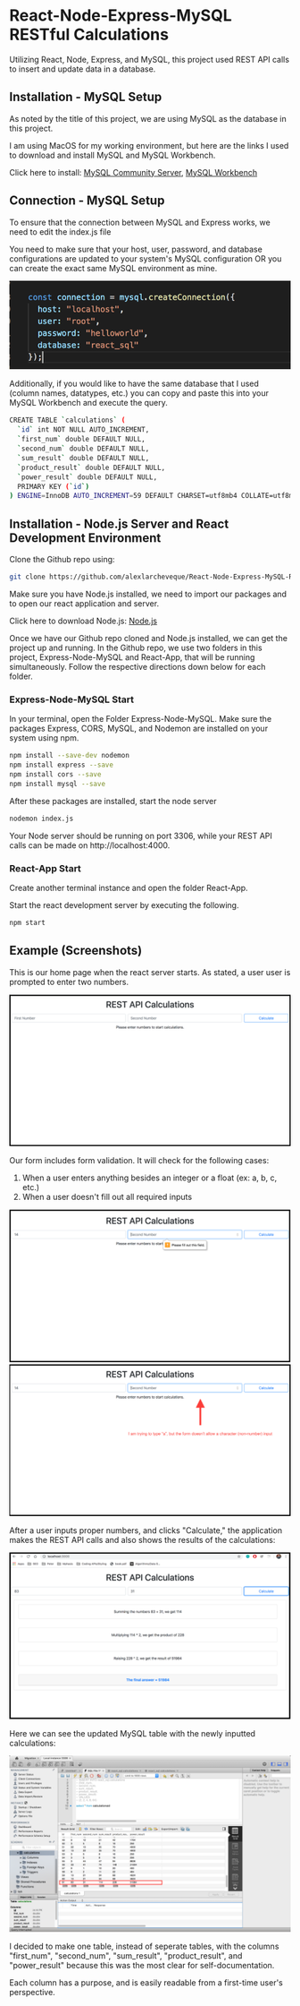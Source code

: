 # React-Node-Express-MySQL RESTful Calculations
Utilizing React, Node, Express, and MySQL, this project used REST API calls to insert and update data in a database. 

## Installation - MySQL Setup

As noted by the title of this project, we are using MySQL as the database in this project.

I am using MacOS for my working environment, but here are the links I used to download and install MySQL and MySQL Workbench.

Click here to install: [MySQL Community Server](https://dev.mysql.com/downloads/mysql/), [MySQL Workbench](https://www.mysql.com/products/workbench/)

## Connection - MySQL Setup

To ensure that the connection between MySQL and Express works, we need to edit the index.js file

You need to make sure that your host, user, password, and database configurations are updated to your system's MySQL configuration OR you can create the exact same MySQL environment as mine. 

![Image of MySQL Connection](MySQL-Connection.png)

Additionally, if you would like to have the same database that I used (column names, datatypes, etc.) you can copy and paste this into your MySQL Workbench and execute the query. 

```bash
CREATE TABLE `calculations` (
  `id` int NOT NULL AUTO_INCREMENT,
  `first_num` double DEFAULT NULL,
  `second_num` double DEFAULT NULL,
  `sum_result` double DEFAULT NULL,
  `product_result` double DEFAULT NULL,
  `power_result` double DEFAULT NULL,
  PRIMARY KEY (`id`)
) ENGINE=InnoDB AUTO_INCREMENT=59 DEFAULT CHARSET=utf8mb4 COLLATE=utf8mb4_0900_ai_ci
```

## Installation - Node.js Server and React Development Environment

Clone the Github repo using:

```bash
git clone https://github.com/alexlarcheveque/React-Node-Express-MySQL-RESTCalculations.git
```

Make sure you have Node.js installed, we need to import our packages and to open our react application and server.

Click here to download Node.js: [Node.js](https://nodejs.org/en/download/)

Once we have our Github repo cloned and Node.js installed, we can get the project up and running. In the Github repo, we use two folders in this project, Express-Node-MySQL and React-App, that will be running simultaneously. Follow the respective directions down below for each folder.

### Express-Node-MySQL Start

In your terminal, open the Folder Express-Node-MySQL. Make sure the packages Express, CORS, MySQL, and Nodemon are installed on your system using npm.

```bash
npm install --save-dev nodemon
npm install express --save
npm install cors --save
npm install mysql --save
```
After these packages are installed, start the node server 

```bash
nodemon index.js
```

Your Node server should be running on port 3306, while your REST API calls can be made on http://localhost:4000.

### React-App Start

Create another terminal instance and open the folder React-App.

Start the react development server by executing the following.

```bash
npm start
```

## Example (Screenshots)

This is our home page when the react server starts. As stated, a user user is prompted to enter two numbers. 

![Home Page](Example-Home.png)

Our form includes form validation. It will check for the following cases:

1. When a user enters anything besides an integer or a float (ex: a, b, c, etc.)
2. When a user doesn't fill out all required inputs 

![Form Validation 1](Example-FormValidation.png)
![Form Validation 2](Example-FormValidationV2.png)

After a user inputs proper numbers, and clicks "Calculate," the application makes the REST API calls and also shows the results of the calculations:

![Form Result](Example-FrontEnd.png)

Here we can see the updated MySQL table with the newly inputted calculations:

![Table Result](Example-DB.png)

I decided to make one table, instead of seperate tables, with the columns "first_num", "second_num", "sum_result", "product_result", and "power_result" because this was the most clear for self-documentation. 

Each column has a purpose, and is easily readable from a first-time user's perspective.
